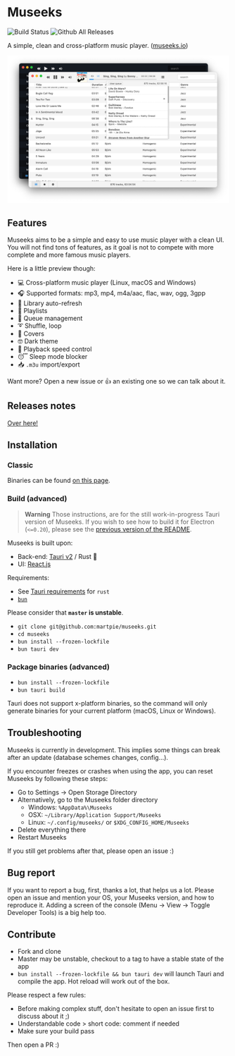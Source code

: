 # Museeks

![Build Status](https://github.com/martpie/museeks/workflows/build/badge.svg)
![Github All Releases](https://img.shields.io/github/downloads/martpie/museeks/total)

A simple, clean and cross-platform music player. ([museeks.io](https://museeks.io))

![Screenshot](screenshot.png)

## Features

Museeks aims to be a simple and easy to use music player with a clean UI. You will not find tons of features, as it goal is not to compete with more complete and more famous music players.

Here is a little preview though:

- 💻 Cross-platform music player (Linux, macOS and Windows)
- 🎧 Supported formats: mp3, mp4, m4a/aac, flac, wav, ogg, 3gpp
- 🔄 Library auto-refresh
- 🌟 Playlists
- 🎼 Queue management
- ➰ Shuffle, loop
- 🌄 Covers
- 🤓 Dark theme
- 🚤 Playback speed control
- 😴 Sleep mode blocker
- 📥 `.m3u` import/export

Want more? Open a new issue or 👍 an existing one so we can talk about it.

## Releases notes

[Over here!](https://github.com/martpie/museeks/releases)

## Installation

### Classic

Binaries can be found [on this page](https://github.com/martpie/museeks/releases).

### Build (advanced)

> **Warning**
> Those instructions, are for the still work-in-progress Tauri version of Museeks. If you wish to see how to build it for Electron (`<=0.20`), please see the [previous version of the README](https://github.com/martpie/museeks/blob/277203176555331f88462d4ba2cf88d07d436ddc/README.md#build-advanced).

Museeks is built upon:

- Back-end: [Tauri v2](https://v2.tauri.app/) / Rust 🦀
- UI: [React.js](https://react.dev)

Requirements:

- See [Tauri requirements](https://v2.tauri.app/start/prerequisites/) for `rust`
- [`bun`](https://bun.sh)

Please consider that **`master` is unstable**.

- `git clone git@github.com:martpie/museeks.git`
- `cd museeks`
- `bun install --frozen-lockfile`
- `bun tauri dev`

### Package binaries (advanced)

- `bun install --frozen-lockfile`
- `bun tauri build`

Tauri does not support x-platform binaries, so the command will only generate binaries for your current platform (macOS, Linux or Windows).

## Troubleshooting

Museeks is currently in development. This implies some things can break after an update (database schemes changes, config...).

If you encounter freezes or crashes when using the app, you can reset Museeks by following these steps:

- Go to Settings -> Open Storage Directory
- Alternatively, go to the Museeks folder directory
  - Windows: `%AppData%\Museeks`
  - OSX: `~/Library/Application Support/Museeks`
  - Linux: `~/.config/museeks/` or `$XDG_CONFIG_HOME/Museeks`
- Delete everything there
- Restart Museeks

If you still get problems after that, please open an issue :)

## Bug report

If you want to report a bug, first, thanks a lot, that helps us a lot. Please open an issue and mention your OS, your Museeks version, and how to reproduce it. Adding a screen of the console (Menu -> View -> Toggle Developer Tools) is a big help too.

## Contribute

- Fork and clone
- Master may be unstable, checkout to a tag to have a stable state of the app
- `bun install --frozen-lockfile && bun tauri dev` will launch Tauri and compile the app. Hot reload will work out of the box.

Please respect a few rules:

- Before making complex stuff, don't hesitate to open an issue first to discuss about it ;)
- Understandable code > short code: comment if needed
- Make sure your build pass

Then open a PR :)
